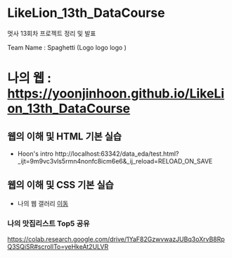 # LikeLion_13th_DataCourse
멋사 13회차 프로젝트 정리 및 발표

Team Name : Spaghetti (Logo logo logo )




# 나의 웹 :  https://yoonjinhoon.github.io/LikeLion_13th_DataCourse

## 웹의 이해 및 HTML 기본 실습
  * Hoon's intro  http://localhost:63342/data_eda/test.html?_ijt=9m9vc3vls5rmn4nonfc8icm6e6&_ij_reload=RELOAD_ON_SAVE


## 웹의 이해 및 CSS 기본 실습
  * 나의 웹 갤러리 [이동](https://yoonjinhoon.github.io/LikeLion_13th_DataCourse/02_css_gallery/14_img_gallery.html)

### 나의 맛집리스트 Top5 공유
   https://colab.research.google.com/drive/1YaF82GzwvwazJUBq3oXrvB8RpQ3SQiSR#scrollTo=yeHkeAt2ULVR

